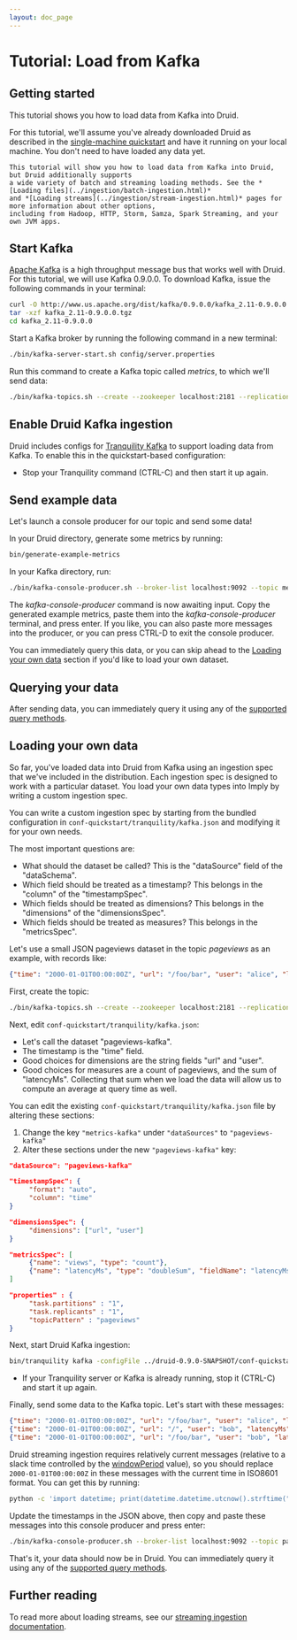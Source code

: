 ```yaml
---
layout: doc_page
---
```


# Tutorial: Load from Kafka

## Getting started

This tutorial shows you how to load data from Kafka into Druid.

For this tutorial, we'll assume you've already downloaded Druid as described in 
the [single-machine quickstart](quickstart.html) and have it running on your local machine. You 
don't need to have loaded any data yet.

```note-info
This tutorial will show you how to load data from Kafka into Druid, but Druid additionally supports
a wide variety of batch and streaming loading methods. See the *[Loading files](../ingestion/batch-ingestion.html)* 
and *[Loading streams](../ingestion/stream-ingestion.html)* pages for more information about other options, 
including from Hadoop, HTTP, Storm, Samza, Spark Streaming, and your own JVM apps.
```

## Start Kafka

[Apache Kafka](http://kafka.apache.org/) is a high throughput message bus that works well with 
Druid.  For this tutorial, we will use Kafka 0.9.0.0. To download Kafka, issue the following 
commands in your terminal:

```bash
curl -O http://www.us.apache.org/dist/kafka/0.9.0.0/kafka_2.11-0.9.0.0.tgz
tar -xzf kafka_2.11-0.9.0.0.tgz
cd kafka_2.11-0.9.0.0
```

Start a Kafka broker by running the following command in a new terminal:

```bash
./bin/kafka-server-start.sh config/server.properties
```

Run this command to create a Kafka topic called *metrics*, to which we'll send data:

```bash
./bin/kafka-topics.sh --create --zookeeper localhost:2181 --replication-factor 1 --partitions 1 --topic metrics
```

## Enable Druid Kafka ingestion

Druid includes configs for [Tranquility Kafka](ingestion-streams.md#kafka) to support loading data from Kafka. 
To enable this in the quickstart-based configuration:

- Stop your Tranquility command (CTRL-C) and then start it up again.

## Send example data

Let's launch a console producer for our topic and send some data!

In your Druid directory, generate some metrics by running:

```bash
bin/generate-example-metrics
```

In your Kafka directory, run:

```bash
./bin/kafka-console-producer.sh --broker-list localhost:9092 --topic metrics
```

The *kafka-console-producer* command is now awaiting input. Copy the generated example metrics, 
paste them into the *kafka-console-producer* terminal, and press enter. If you like, you can also 
paste more messages into the producer, or you can press CTRL-D to exit the console producer.

You can immediately query this data, or you can skip ahead to the 
[Loading your own data](#loading-your-own-data) section if you'd like to load your own dataset.

## Querying your data

After sending data, you can immediately query it using any of the 
[supported query methods](../querying/querying.html).

## Loading your own data

So far, you've loaded data into Druid from Kafka using an ingestion spec that we've included in the 
distribution. Each ingestion spec is designed to work with a particular dataset. You load your own 
data types into Imply by writing a custom ingestion spec.

You can write a custom ingestion spec by starting from the bundled configuration in 
`conf-quickstart/tranquility/kafka.json` and modifying it for your own needs.

The most important questions are:

  * What should the dataset be called? This is the "dataSource" field of the "dataSchema".
  * Which field should be treated as a timestamp? This belongs in the "column" of the "timestampSpec".
  * Which fields should be treated as dimensions? This belongs in the "dimensions" of the "dimensionsSpec".
  * Which fields should be treated as measures? This belongs in the "metricsSpec".

Let's use a small JSON pageviews dataset in the topic *pageviews* as an example, with records like:

```json
{"time": "2000-01-01T00:00:00Z", "url": "/foo/bar", "user": "alice", "latencyMs": 32}
```

First, create the topic:

```bash
./bin/kafka-topics.sh --create --zookeeper localhost:2181 --replication-factor 1 --partitions 1 --topic pageviews
```

Next, edit `conf-quickstart/tranquility/kafka.json`:

  * Let's call the dataset "pageviews-kafka".
  * The timestamp is the "time" field.
  * Good choices for dimensions are the string fields "url" and "user".
  * Good choices for measures are a count of pageviews, and the sum of "latencyMs". Collecting that 
sum when we load the data will allow us to compute an average at query time as well.

You can edit the existing `conf-quickstart/tranquility/kafka.json` file by altering these
sections:

  1. Change the key `"metrics-kafka"` under `"dataSources"` to `"pageviews-kafka"`
  2. Alter these sections under the new `"pageviews-kafka"` key:
  ```json
  "dataSource": "pageviews-kafka"
  ```

  ```json
  "timestampSpec": {
       "format": "auto",
       "column": "time"
  }
  ```

  ```json
  "dimensionsSpec": {
       "dimensions": ["url", "user"]
  }
  ```

  ```json
  "metricsSpec": [
       {"name": "views", "type": "count"},
       {"name": "latencyMs", "type": "doubleSum", "fieldName": "latencyMs"}
  ]
  ```

  ```json
  "properties" : {
       "task.partitions" : "1",
       "task.replicants" : "1",
       "topicPattern" : "pageviews"
  }
  ```

Next, start Druid Kafka ingestion:

```bash
bin/tranquility kafka -configFile ../druid-0.9.0-SNAPSHOT/conf-quickstart/tranquility/kafka.json
```

- If your Tranquility server or Kafka is already running, stop it (CTRL-C) and 
start it up again.

Finally, send some data to the Kafka topic. Let's start with these messages:

```json
{"time": "2000-01-01T00:00:00Z", "url": "/foo/bar", "user": "alice", "latencyMs": 32}
{"time": "2000-01-01T00:00:00Z", "url": "/", "user": "bob", "latencyMs": 11}
{"time": "2000-01-01T00:00:00Z", "url": "/foo/bar", "user": "bob", "latencyMs": 45}
```

Druid streaming ingestion requires relatively current messages (relative to a slack time controlled by the 
[windowPeriod](../ingestion/stream-ingestion.html#segmentgranularity-and-windowperiod) value), so you should 
replace `2000-01-01T00:00:00Z` in these messages with the current time in ISO8601 format. You can 
get this by running:

```bash
python -c 'import datetime; print(datetime.datetime.utcnow().strftime("%Y-%m-%dT%H:%M:%SZ"))'
```

Update the timestamps in the JSON above, then copy and paste these messages into this console 
producer and press enter:

```bash
./bin/kafka-console-producer.sh --broker-list localhost:9092 --topic pageviews
```

That's it, your data should now be in Druid. You can immediately query it using any of the 
[supported query methods](../querying/querying.html).

## Further reading

To read more about loading streams, see our [streaming ingestion documentation](../ingestion/stream-ingestion.html).
